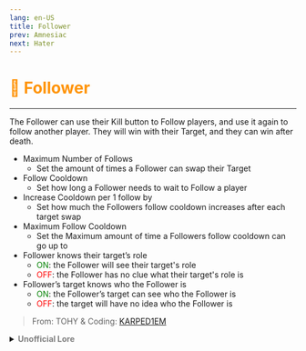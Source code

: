 ```yaml
---
lang: en-US
title: Follower
prev: Amnesiac
next: Hater
---
```


# <font color="#ff9409">🚶 <b>Follower</b></font> <Badge text="Benign" type="tip" vertical="middle"/>
---

The Follower can use their Kill button to Follow players, and use it again to follow another player. They will win with their Target, and they can win after death.
* Maximum Number of Follows
  * Set the amount of times a Follower can swap their Target
* Follow Cooldown
  * Set how long a Follower needs to wait to Follow a player
* Increase Cooldown per 1 follow by
  * Set how much the Followers follow cooldown increases after each target swap
* Maximum Follow Cooldown
  * Set the Maximum amount of time a Followers follow cooldown can go up to
* Follower knows their target’s role
  * <font color=green>ON</font>: the Follower will see their target's role
  * <font color=red>OFF</font>: the Follower has no clue what their target's role is
* Follower’s target knows who the Follower is
  * <font color=green>ON</font>: the Follower’s target can see who the Follower is
  * <font color=red>OFF</font>: the target will have no idea who the Follower is

> From: TOHY & Coding: [KARPED1EM](https://github.com/KARPED1EM)

<details>
<summary><b><font color=gray>Unofficial Lore</font></b></summary>

Placeholder: This role is a ROLE OH EM GOSH
> Submitted by: Member
</details>